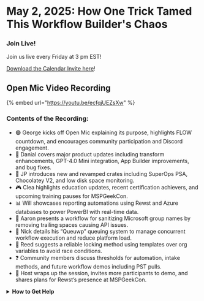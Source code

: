 # May 2, 2025: How One Trick Tamed This Workflow Builder's Chaos

### **Join Live!**

Join us live every Friday at 3 pm EST!

&#x20;[Download the Calendar Invite here](https://engine.rewst.io/webhooks/custom/trigger/02eb02e2-1177-43d9-9e13-8547414979fc/c47fdd7f-4075-47a8-ba92-94e790e67c06?request_type=open_mic_link&)!

## Open Mic Video Recording

{% embed url="https://youtu.be/ecfqjUEZsXw" %}

### Contents of the Recording:

* 🟢 George kicks off Open Mic explaining its purpose, highlights FLOW countdown, and encourages community participation and Discord engagement.
* 🔧 Danial covers major product updates including transform enhancements, GPT-4.0 Mini integration, App Builder improvements, and bug fixes.
* 🛒 JP introduces new and revamped crates including SuperOps PSA, Chocolatey V2, and low disk space monitoring.
* 🎮 Clea highlights education updates, recent certification achievers, and upcoming training pauses for MSPGeekCon.
* 📊 Will showcases reporting automations using Rewst and Azure databases to power PowerBI with real-time data.
* 🧹 Aaron presents a workflow for sanitizing Microsoft group names by removing trailing spaces causing API issues.
* 📌 Nick details his “Queuwp” queuing system to manage concurrent workflow execution and reduce platform load.
* 🔐 Reed suggests a reliable locking method using templates over org variables to avoid race conditions.
* ❓ Community members discuss thresholds for automation, intake methods, and future workflow demos including PST pulls.
* 👋 Host wraps up the session, invites more participants to demo, and shares plans for Rewst’s presence at MSPGeekCon.

<details>

<summary><strong>How to Get Help</strong></summary>

* 💬 Chat (Discord): [https://discord.gg/rewst​​ ](https://discord.gg/rewst%E2%80%8B%E2%80%8B)
  * Private #\{{ msp \}} channel
  * \#the-kewp
* 🎫 Submit Tickets to: the\_roc@rewst.io
* 📝 Feature Request + Integration Requests: [https://rewst.canny.io/](https://rewst.canny.io/)

**CLUCK UNIVERSITY – REWST TRAINING:**&#x20;

* 👨‍🏫 Live Instructor-Led Training: [https://calendly.com/cluck-u/](https://calendly.com/cluck-u/)
* 🏁 Rewst Foundations Training: [https://docs.rewst.help/cluck-university/rewst-foundations-10x](https://docs.rewst.help/cluck-university/rewst-foundations-10x)
* ▶️ On-demand Videos: [https://docs.rewst.help/cluck-university/rewst-foundations-10x](https://docs.rewst.help/cluck-university/rewst-foundations-10x)

**DOCS:**&#x20;

* 🥚 Rewst Docs: [https://docs.rewst.help ](https://docs.rewst.help)
* ⛩️ Jinja Docs: [https://jinja.palletsprojects.com/](https://jinja.palletsprojects.com/)

**KEY LINKS:**&#x20;

* 📝 Feature Request + Integration Requests: [https://rewst.canny.io/](https://rewst.canny.io/)

</details>
